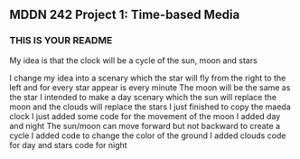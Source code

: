 ## MDDN 242 Project 1: Time-based Media  

### THIS IS YOUR README
My idea is that the clock will be a cycle of the sun, moon and stars 

I change my idea into a scenary which the star will fly from the right to the left and for every star appear is every minute
The moon will be the same as the star
I intended to make a day scenary which the sun will replace the moon and the clouds will replace the stars
I just finished to copy the maeda clock 
I just added some code for the movement of the moon
I added day and night
The sun/moon can move forward but not backward to create a cycle
I added code to change the color of the ground 
I added clouds code for day and stars code for night 